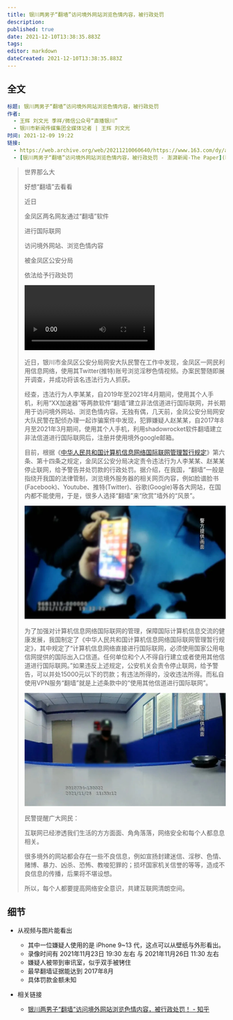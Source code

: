```yaml
---
title: 银川两男子“翻墙”访问境外网站浏览色情内容，被行政处罚
description: 
published: true
date: 2021-12-10T13:38:35.883Z
tags: 
editor: markdown
dateCreated: 2021-12-10T13:38:35.883Z
---
```


## 全文

```YAML
标题: 银川两男子“翻墙”访问境外网站浏览色情内容，被行政处罚
作者:
  - 王辉 刘文光 季祥/微信公众号“直播银川”
  - 银川市新闻传媒集团全媒体记者 | 王辉 刘文光
时间: 2021-12-09 19:22
链接:
  - https://web.archive.org/web/20211210060640/https://www.163.com/dy/article/GQIO2KTD05506NW2.html
  - [银川两男子“翻墙”访问境外网站浏览色情内容，被行政处罚 - 澎湃新闻-The Paper](https://web.archive.org/web/20211209211812/https://www.thepaper.cn/newsDetail_forward_15767996)
```

> 世界那么大
>
> 好想“翻墙”去看看
>
> 近日
>
> 金凤区两名网友通过“翻墙”软件
>
> 进行国际联网
>
> 访问境外网站、浏览色情内容
>
> 被金凤区公安分局
>
> 依法给予行政处罚
>
> ![新闻视频](/src/punish/银川翻墙/新闻.mp4)
>
> 近日，银川市金凤区公安分局网安大队民警在工作中发现，金凤区一网民利用信息网络，使用其Twitter(推特)账号浏览淫秽色情视频。办案民警随即展开调查，并成功将该名违法行为人抓获。
>
> 经查，违法行为人李某某，自2019年至2021年4月期间，使用其个人手机，利用“XX加速器”等两款软件“翻墙”建立非法信道进行国际联网，并长期用于访问境外网站、浏览色情内容。无独有偶，几天前，金凤公安分局网安大队民警在配侦办理一起诈骗案件中发现，犯罪嫌疑人赵某某，自2017年8月至2021年3月期间，使用其个人手机，利用shadowrocket软件翻墙建立非法信道进行国际联网后，注册并使用境外google邮箱。
>
> 目前，根据《[中华人民共和国计算机信息网络国际联网管理暂行规定](/rule/中华人民共和国计算机信息网络国际联网管理暂行规定.md)》第六条、第十四条之规定，金凤区公安分局决定责令违法行为人李某某、赵某某停止联网，给予警告并处罚款的行政处罚。据介绍，在我国，“翻墙”一般是指绕开我国的法律管制，浏览境外服务器的相关网页内容，例如脸谱脸书(Facebook)、Youtube、推特(Twitter)、谷歌(Google)等各大网站，在国内都不能使用，于是，很多人选择“翻墙”来“欣赏”墙外的“风景”。
>
> ![模糊的手机图片](/src/punish/银川翻墙/1.webp)
>
> 为了加强对计算机信息网络国际联网的管理，保障国际计算机信息交流的健康发展，我国制定了《中华人民共和国计算机信息网络国际联网管理暂行规定》，其中规定了“计算机信息网络直接进行国际联网，必须使用国家公用电信网提供的国际出入口信道。任何单位和个人不得自行建立或者使用其他信道进行国际联网。”如果违反上述规定，公安机关会责令停止联网，给予警告，可以并处15000元以下的罚款；有违法所得的，没收违法所得。而私自使用VPN服务“翻墙”就是上述条款中的“使用其他信道进行国际联网”。
>
> ![嫌疑人模糊图片](/src/punish/银川翻墙/2.webp)
>
> 民警提醒广大网民：
>
> 互联网已经渗透我们生活的方方面面、角角落落，网络安全和每个人都息息相关。
>
> 很多境外的网站都会存在一些不良信息，例如宣扬封建迷信、淫秽、色情、赌博、暴力、凶杀、恐怖、教唆犯罪的；损坏国家机关信誉的等等，造成不良信息的传播，后果将不堪设想。
>
> 所以，每个人都要提高网络安全意识，共建互联网清朗空间。

## 细节

+ 从视频与图片能看出
  + 其中一位嫌疑人使用的是 iPhone 9~13 代，这点可以从壁纸与外形看出。
  + 录像时间有 2021年11月23日 19:30 左右 与 2021年11月26日 11:30 左右
  + 嫌疑人被带到审讯室，似乎双手被铐住
  + 最早翻墙证据能达到 2017年8月
  + 具体罚款金额未知

+ 相关链接
  + [银川两男子“翻墙”访问境外网站浏览色情内容，被行政处罚！ - 知乎](https://zhuanlan.zhihu.com/p/442394816)
